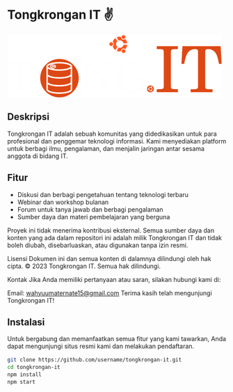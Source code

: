# Tongkrongan IT ✌

![Logo](public/assets/img/tongitlogo.png)

## Deskripsi
Tongkrongan IT adalah sebuah komunitas yang didedikasikan untuk para profesional dan penggemar teknologi informasi. Kami menyediakan platform untuk berbagi ilmu, pengalaman, dan menjalin jaringan antar sesama anggota di bidang IT.

## Fitur
- Diskusi dan berbagi pengetahuan tentang teknologi terbaru
- Webinar dan workshop bulanan
- Forum untuk tanya jawab dan berbagi pengalaman
- Sumber daya dan materi pembelajaran yang berguna

Proyek ini tidak menerima kontribusi eksternal. Semua sumber daya dan konten yang ada dalam repositori ini adalah milik Tongkrongan IT dan tidak boleh diubah, disebarluaskan, atau digunakan tanpa izin resmi.

Lisensi
Dokumen ini dan semua konten di dalamnya dilindungi oleh hak cipta.
© 2023 Tongkrongan IT. Semua hak dilindungi.

Kontak
Jika Anda memiliki pertanyaan atau saran, silakan hubungi kami di:

Email: wahyuumaternate15@gmail.com
Terima kasih telah mengunjungi Tongkrongan IT!

## Instalasi
Untuk bergabung dan memanfaatkan semua fitur yang kami tawarkan, Anda dapat mengunjungi situs resmi kami dan melakukan pendaftaran.

```bash
git clone https://github.com/username/tongkrongan-it.git
cd tongkrongan-it
npm install
npm start

